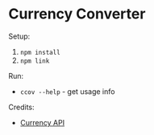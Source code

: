 # Currency Converter

Setup:

1. `npm install`
2. `npm link`

Run:

- `ccov --help` - get usage info

Credits:

- [Currency API](https://exchangerate.host)
